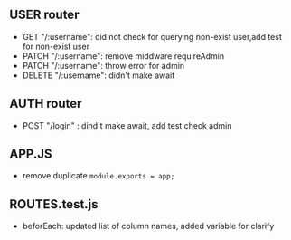 ## USER router
- GET "/:username":  did not check for querying non-exist user,add test for non-exist user
- PATCH "/:username": remove middware requireAdmin
- PATCH "/:username": throw error for admin
- DELETE "/:username": didn't make await
## AUTH router
- POST "/login" : dind't make await, add test check admin
## APP.JS
- remove duplicate `module.exports = app;`
## ROUTES.test.js
- beforEach: updated list of column names, added variable for clarify
  